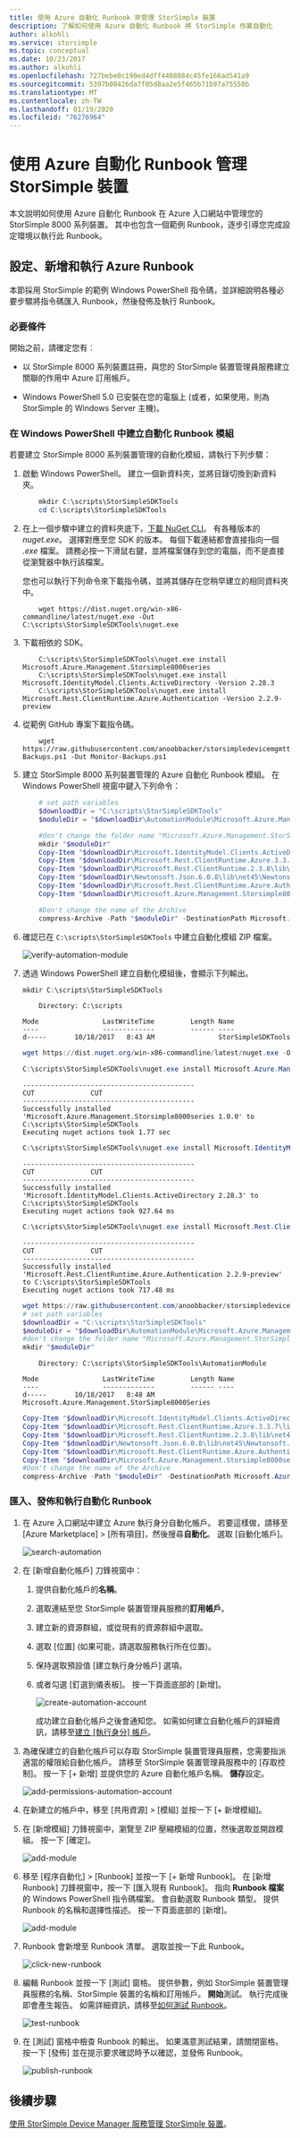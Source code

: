 ```yaml
---
title: 使用 Azure 自動化 Runbook 來管理 StorSimple 裝置
description: 了解如何使用 Azure 自動化 Runbook 將 StorSimple 作業自動化
author: alkohli
ms.service: storsimple
ms.topic: conceptual
ms.date: 10/23/2017
ms.author: alkohli
ms.openlocfilehash: 727bebe0c190ed4dff4408884c45fe166ad541a9
ms.sourcegitcommit: 5397b08426da7f05d8aa2e5f465b71b97a75550b
ms.translationtype: MT
ms.contentlocale: zh-TW
ms.lasthandoff: 01/19/2020
ms.locfileid: "76276964"
---
```

# <a name="use-azure-automation-runbooks-to-manage-storsimple-devices"></a>使用 Azure 自動化 Runbook 管理 StorSimple 裝置

本文說明如何使用 Azure 自動化 Runbook 在 Azure 入口網站中管理您的 StorSimple 8000 系列裝置。 其中也包含一個範例 Runbook，逐步引導您完成設定環境以執行此 Runbook。


## <a name="configure-add-and-run-azure-runbook"></a>設定、新增和執行 Azure Runbook

本節採用 StorSimple 的範例 Windows PowerShell 指令碼，並詳細說明各種必要步驟將指令碼匯入 Runbook，然後發佈及執行 Runbook。

### <a name="prerequisites"></a>必要條件

開始之前，請確定您有︰

* 以 StorSimple 8000 系列裝置註冊，與您的 StorSimple 裝置管理員服務建立關聯的作用中 Azure 訂用帳戶。

* Windows PowerShell 5.0 已安裝在您的電腦上 (或者，如果使用，則為 StorSimple 的 Windows Server 主機)。

### <a name="create-automation-runbook-module-in-windows-powershell"></a>在 Windows PowerShell 中建立自動化 Runbook 模組

若要建立 StorSimple 8000 系列裝置管理的自動化模組，請執行下列步驟：

1. 啟動 Windows PowerShell。 建立一個新資料夾，並將目錄切換到新資料夾。

    ```powershell
        mkdir C:\scripts\StorSimpleSDKTools
        cd C:\scripts\StorSimpleSDKTools
    ```

2. 在上一個步驟中建立的資料夾底下，[下載 NuGet CLI](https://www.nuget.org/downloads)。 有各種版本的 _nuget.exe_。 選擇對應至您 SDK 的版本。 每個下載連結都會直接指向一個 _.exe_ 檔案。 請務必按一下滑鼠右鍵，並將檔案儲存到您的電腦，而不是直接從瀏覽器中執行該檔案。

    您也可以執行下列命令來下載指令碼，並將其儲存在您稍早建立的相同資料夾中。

    ```
        wget https://dist.nuget.org/win-x86-commandline/latest/nuget.exe -Out C:\scripts\StorSimpleSDKTools\nuget.exe
    ```

3. 下載相依的 SDK。

    ```
        C:\scripts\StorSimpleSDKTools\nuget.exe install Microsoft.Azure.Management.Storsimple8000series
        C:\scripts\StorSimpleSDKTools\nuget.exe install Microsoft.IdentityModel.Clients.ActiveDirectory -Version 2.28.3
        C:\scripts\StorSimpleSDKTools\nuget.exe install Microsoft.Rest.ClientRuntime.Azure.Authentication -Version 2.2.9-preview
    ```

4. 從範例 GitHub 專案下載指令碼。

    ```
        wget https://raw.githubusercontent.com/anoobbacker/storsimpledevicemgmttools/master/Monitor-Backups.ps1 -Out Monitor-Backups.ps1
    ```

5. 建立 StorSimple 8000 系列裝置管理的 Azure 自動化 Runbook 模組。 在 Windows PowerShell 視窗中鍵入下列命令：

    ```powershell
        # set path variables
        $downloadDir = "C:\scripts\StorSimpleSDKTools"
        $moduleDir = "$downloadDir\AutomationModule\Microsoft.Azure.Management.StorSimple8000Series"

        #don't change the folder name "Microsoft.Azure.Management.StorSimple8000Series"
        mkdir "$moduleDir"
        Copy-Item "$downloadDir\Microsoft.IdentityModel.Clients.ActiveDirectory.2.28.3\lib\net45\Microsoft.IdentityModel.Clients.ActiveDirectory*.dll" $moduleDir
        Copy-Item "$downloadDir\Microsoft.Rest.ClientRuntime.Azure.3.3.7\lib\net452\Microsoft.Rest.ClientRuntime.Azure*.dll" $moduleDir
        Copy-Item "$downloadDir\Microsoft.Rest.ClientRuntime.2.3.8\lib\net452\Microsoft.Rest.ClientRuntime*.dll" $moduleDir
        Copy-Item "$downloadDir\Newtonsoft.Json.6.0.8\lib\net45\Newtonsoft.Json*.dll" $moduleDir
        Copy-Item "$downloadDir\Microsoft.Rest.ClientRuntime.Azure.Authentication.2.2.9-preview\lib\net45\Microsoft.Rest.ClientRuntime.Azure.Authentication*.dll" $moduleDir
        Copy-Item "$downloadDir\Microsoft.Azure.Management.Storsimple8000series.1.0.0\lib\net452\Microsoft.Azure.Management.Storsimple8000series*.dll" $moduleDir

        #Don't change the name of the Archive
        compress-Archive -Path "$moduleDir" -DestinationPath Microsoft.Azure.Management.StorSimple8000Series.zip
    ```

6. 確認已在 `C:\scripts\StorSimpleSDKTools` 中建立自動化模組 ZIP 檔案。

    ![verify-automation-module](./media/storsimple-8000-automation-azurerm-runbook/verify-automation-module.png)

7. 透過 Windows PowerShell 建立自動化模組後，會顯示下列輸出。

    ```powershell
    mkdir C:\scripts\StorSimpleSDKTools
    ```

    ```Output
        Directory: C:\scripts

    Mode                LastWriteTime         Length Name
    ----                -------------         ------ ----
    d-----       10/18/2017   8:43 AM                StorSimpleSDKTools
    ```

    ```powershell
    wget https://dist.nuget.org/win-x86-commandline/latest/nuget.exe -Out C:\scripts\StorSimpleSDKTools\nuget.exe
    ```

    ```powershell
    C:\scripts\StorSimpleSDKTools\nuget.exe install Microsoft.Azure.Management.Storsimple8000series
    ```

    ```Output
    -------------------------------------------
    CUT              CUT
    -------------------------------------------
    Successfully installed 'Microsoft.Azure.Management.Storsimple8000series 1.0.0' to C:\scripts\StorSimpleSDKTools
    Executing nuget actions took 1.77 sec
    ```

    ```powershell
    C:\scripts\StorSimpleSDKTools\nuget.exe install Microsoft.IdentityModel.Clients.ActiveDirectory -Version 2.28.3
    ```

    ```Output
    -------------------------------------------
    CUT              CUT
    -------------------------------------------
    Successfully installed 'Microsoft.IdentityModel.Clients.ActiveDirectory 2.28.3' to C:\scripts\StorSimpleSDKTools
    Executing nuget actions took 927.64 ms
    ```

    ```powershell
    C:\scripts\StorSimpleSDKTools\nuget.exe install Microsoft.Rest.ClientRuntime.Azure.Authentication -Version 2.2.9-preview
    ```

    ```Output
    -------------------------------------------
    CUT              CUT
    -------------------------------------------
    Successfully installed 'Microsoft.Rest.ClientRuntime.Azure.Authentication 2.2.9-preview' to C:\scripts\StorSimpleSDKTools
    Executing nuget actions took 717.48 ms
    ```

    ```powershell
    wget https://raw.githubusercontent.com/anoobbacker/storsimpledevicemgmttools/master/Monitor-Backups.ps1 -Out Monitor-Backups.ps1
    # set path variables
    $downloadDir = "C:\scripts\StorSimpleSDKTools"
    $moduleDir = "$downloadDir\AutomationModule\Microsoft.Azure.Management.StorSimple8000Series"
    #don't change the folder name "Microsoft.Azure.Management.StorSimple8000Series"
    mkdir "$moduleDir"
    ```

    ```Output
        Directory: C:\scripts\StorSimpleSDKTools\AutomationModule

    Mode                LastWriteTime         Length Name
    ----                -------------         ------ ----
    d-----       10/18/2017   8:48 AM                Microsoft.Azure.Management.StorSimple8000Series
    ```

    ```powershell
    Copy-Item "$downloadDir\Microsoft.IdentityModel.Clients.ActiveDirectory.2.28.3\lib\net45\Microsoft.IdentityModel.Clients.ActiveDirectory*.dll" $moduleDir
    Copy-Item "$downloadDir\Microsoft.Rest.ClientRuntime.Azure.3.3.7\lib\net452\Microsoft.Rest.ClientRuntime.Azure*.dll" $moduleDir
    Copy-Item "$downloadDir\Microsoft.Rest.ClientRuntime.2.3.8\lib\net452\Microsoft.Rest.ClientRuntime*.dll" $moduleDir
    Copy-Item "$downloadDir\Newtonsoft.Json.6.0.8\lib\net45\Newtonsoft.Json*.dll" $moduleDir
    Copy-Item "$downloadDir\Microsoft.Rest.ClientRuntime.Azure.Authentication.2.2.9-preview\lib\net45\Microsoft.Rest.ClientRuntime.Azure.Authentication*.dll" $moduleDir
    Copy-Item "$downloadDir\Microsoft.Azure.Management.Storsimple8000series.1.0.0\lib\net452\Microsoft.Azure.Management.Storsimple8000series*.dll" $moduleDir
    #Don't change the name of the Archive
    compress-Archive -Path "$moduleDir" -DestinationPath Microsoft.Azure.Management.StorSimple8000Series.zip
    ```

### <a name="import-publish-and-run-automation-runbook"></a>匯入、發佈和執行自動化 Runbook

1. 在 Azure 入口網站中建立 Azure 執行身分自動化帳戶。 若要這樣做，請移至 [Azure Marketplace] > [所有項目]，然後搜尋**自動化**。 選取 [自動化帳戶]。

    ![search-automation](./media/storsimple-8000-automation-azurerm-runbook/automation1.png)

2. 在 [新增自動化帳戶] 刀鋒視窗中：

   1. 提供自動化帳戶的**名稱**。
   2. 選取連結至您 StorSimple 裝置管理員服務的**訂用帳戶**。
   3. 建立新的資源群組，或從現有的資源群組中選取。
   4. 選取 [位置] \(如果可能，請選取服務執行所在位置)。
   5. 保持選取預設值 [建立執行身分帳戶] 選項。
   6. 或者勾選 [釘選到儀表板]。 按一下頁面底部的 [新增]。

       ![create-automation-account](./media/storsimple-8000-automation-azurerm-runbook/create-automation-account.png)

      成功建立自動化帳戶之後會通知您。 如需如何建立自動化帳戶的詳細資訊，請移至[建立 [執行身分] 帳戶](https://docs.microsoft.com/azure/automation/automation-create-runas-account)。

3. 為確保建立的自動化帳戶可以存取 StorSimple 裝置管理員服務，您需要指派適當的權限給自動化帳戶。 請移至 StorSimple 裝置管理員服務中的 [存取控制]。 按一下 [+ 新增] 並提供您的 Azure 自動化帳戶名稱。 **儲存**設定。

    ![add-permissions-automation-account](./media/storsimple-8000-automation-azurerm-runbook/goto-add-roles.png)

4. 在新建立的帳戶中，移至 [共用資源] > [模組] 並按一下 [+ 新增模組]。

5. 在 [新增模組] 刀鋒視窗中，瀏覽至 ZIP 壓縮模組的位置，然後選取並開啟模組。 按一下 [確定]。

    ![add-module](./media/storsimple-8000-automation-azurerm-runbook/add-module.png)

6. 移至 [程序自動化] > [Runbook] 並按一下 [+ 新增 Runbook]。 在 [新增 Runbook] 刀鋒視窗中，按一下 [匯入現有 Runbook]。 指向 **Runbook 檔案** 的 Windows PowerShell 指令碼檔案。 會自動選取 Runbook 類型。 提供 Runbook 的名稱和選擇性描述。 按一下頁面底部的 [新增]。

    ![add-module](./media/storsimple-8000-automation-azurerm-runbook/import-runbook.png)

7. Runbook 會新增至 Runbook 清單。 選取並按一下此 Runbook。

    ![click-new-runbook](./media/storsimple-8000-automation-azurerm-runbook/verify-runbook-created.png)

8. 編輯 Runbook 並按一下 [測試] 窗格。 提供參數，例如 StorSimple 裝置管理員服務的名稱、StorSimple 裝置的名稱和訂用帳戶。 **開始**測試。 執行完成後即會產生報告。 如需詳細資訊，請移至[如何測試 Runbook](../automation/automation-first-runbook-textual-powershell.md#step-3---test-the-runbook)。

    ![test-runbook](./media/storsimple-8000-automation-azurerm-runbook/test-runbook.png)

9. 在 [測試] 窗格中檢查 Runbook 的輸出。 如果滿意測試結果，請關閉窗格。 按一下 [發佈] 並在提示要求確認時予以確認，並發佈 Runbook。

    ![publish-runbook](./media/storsimple-8000-automation-azurerm-runbook/publish-runbook.png)

## <a name="next-steps"></a>後續步驟

[使用 StorSimple Device Manager 服務管理 StorSimple 裝置](storsimple-8000-manager-service-administration.md)。
